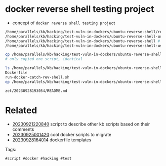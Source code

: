 # docker reverse shell testing project

- concept of `docker reverse shell testing project`

```bash
/home/parallels/kb/hacking/test-vuln-in-dockers/ubuntu-reverse-shell/run-docker-catch-rev-shell.sh # test running an ubuntu docker and catching a reverse shell from it
/home/parallels/kb/hacking/test-vuln-in-dockers/ubuntu-reverse-shell-user-feature-test/run-docker-catch-rev-shell.sh # test running an ubuntu docker and catching a reverse shell from it
/home/parallels/kb/hacking/test-vuln-in-dockers/ubuntu-reverse-shell # save this directory
/home/parallels/kb/hacking/test-vuln-in-dockers/ubuntu-reverse-shell-user-feature-test # save this directory

cp /home/parallels/kb/hacking/test-vuln-in-dockers/ubuntu-reverse-shell/run-docker-catch-rev-shell.sh /home/parallels/kb/hacking/test-vuln-in-dockers/ubuntu-reverse-shell-user-feature-test/run-docker-catch-rev-shell.sh .
# only copied one script, identical

ls /home/parallels/kb/hacking/test-vuln-in-dockers/ubuntu-reverse-shell
Dockerfile
run-docker-catch-rev-shell.sh
cp /home/parallels/kb/hacking/test-vuln-in-dockers/ubuntu-reverse-shell/Dockerfile zet/20230928193054/
```

` zet/20230928193054/README.md `

# Related

- [20230921220840](/zet/20230921220840/README.md) script to describe other kb scripts based on their comments
- [20230925001420](/zet/20230925001420/README.md) cool docker scripts to migrate
- [20230928164014](/zet/20230928164014/README.md) dockerfile templates

Tags:

    #script #docker #hacking #test
